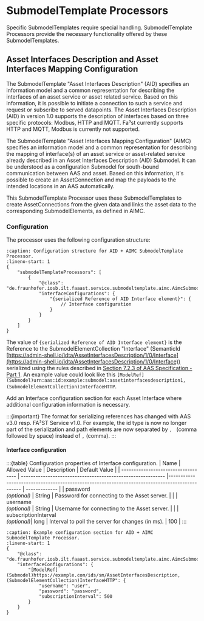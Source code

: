# SubmodelTemplate Processors

Specific SubmodelTemplates require special handling. SubmodelTemplate Processors provide the necessary functionality offered by these SubmodelTemplates.

## Asset Interfaces Description and Asset Interfaces Mapping Configuration

The SubmodelTemplate "Asset Interfaces Description" (AID) specifies an information model and a common representation for describing the interfaces of an asset service or asset related service. Based on this information, it is possible to initiate a connection to such a service and request or subscribe to served datapoints.
The Asset Interfaces Description (AID) in version 1.0 supports the description of interfaces based on three specific protocols: Modbus, HTTP and MQTT. Fa³st currently supports HTTP and MQTT, Modbus is currently not supported.

The SubmodelTemplate "Asset Interfaces Mapping Configuration" (AIMC) specifies an information model and a common representation for describing the mapping of interface(s) of an asset service or asset-related service already described in an Asset Interfaces Description (AID) Submodel. It can be understood as a configuration Submodel for south-bound communication between AAS and asset. Based on this information, it's possible to create an AssetConnection and map the payloads to the intended locations in an AAS automatically.

This SubmodelTemplate Processor uses these SubmodelTemplates to create AssetConnections from the given data and links the asset data to the corresponding SubmodelElements, as defined in AIMC.

### Configuration

The processor uses the following configuration structure:

```{code-block} json
:caption: Configuration structure for AID + AIMC SubmodelTemplate Processor.
:lineno-start: 1
{
    "submodelTemplateProcessors": [
        {
            "@class": "de.fraunhofer.iosb.ilt.faaast.service.submodeltemplate.aimc.AimcSubmodelTemplateProcessor",
            "interfaceConfigurations": {
                "{serialized Reference of AID Interface element}": {
                    // Interface configuration
                }
            }
        }
    ]
}
```

The value of `{serialized Reference of AID Interface element}` is the Reference to the SubmodelElementCollection "Interface" (SemanticId [https://admin-shell.io/idta/AssetInterfacesDescription/1/0/Interface](https://admin-shell.io/idta/AssetInterfacesDescription/1/0/Interface)) serialized using the rules described in [Section 7.2.3 of AAS Specification - Part 1](https://industrialdigitaltwin.org/wp-content/uploads/2023/06/IDTA-01001-3-0_SpecificationAssetAdministrationShell_Part1_Metamodel.pdf).
An example value could look like this `[ModelRef](Submodel)urn:aas:id:example:submodel:assetinterfacesdescription1, (SubmodelElementCollection)InterfaceHTTP`.

Add an Interface configuration section for each Asset Interface where additional configuration information is necessary.

:::{important}
The format for serializing references has changed with AAS v3.0 resp. FA³ST Service v1.0. For example, the id type is now no longer part of the serialization and path elements are now separated by `, ` (comma followed by space) instead of `,` (comma).
:::

#### Interface configuration

:::{table} Configuration properties of Interface configuration.
| Name                                | Allowed Value                                               | Description                                                                                    | Default Value |
| ----------------------------------- | ----------------------------------------------------------- |----------------------------------------------------------------------------------------------- | ------------- |
| password<br>*(optional)*            | String                                                      | Password for connecting to the Asset server.                                                    |               |
| username<br>*(optional)*            | String                                                      | Username for connecting to the Asset server.                                                    |               |
| subscriptionInterval<br>*(optional)*| long               | Interval to poll the server for changes (in ms).                                                                                                | 100           |
:::


```{code-block} json
:caption: Example configuration section for AID + AIMC SubmodelTemplate Processor.
:lineno-start: 1
{
	"@class": "de.fraunhofer.iosb.ilt.faaast.service.submodeltemplate.aimc.AimcSubmodelTemplateProcessor",
	"interfaceConfigurations": {
		"[ModelRef](Submodel)https://example.com/ids/sm/AssetInterfacesDescription, (SubmodelElementCollection)InterfaceHTTP": {
			"username": "user",
			"password": "password",
			"subscriptionInterval": 500
		}
	}
}
```
